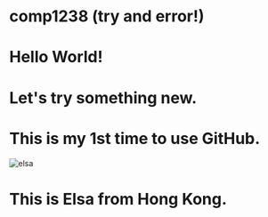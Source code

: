 # comp1238 (try and error!)
# Hello World!
# Let's try something new.
# This is my 1st time to use GitHub.
![elsa](https://github.com/user-attachments/assets/791ef089-4056-4545-8ab1-7187dbd517fe)
  # This is Elsa from Hong Kong.
